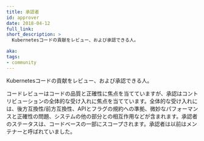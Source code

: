 ```yaml
---
title: 承認者
id: approver
date: 2018-04-12
full_link: 
short_description: >
  Kubernetesコードの貢献をレビュー、および承認できる人。

aka: 
tags:
- community
---
```

 Kubernetesコードの貢献をレビュー、および承認できる人。

<!--more--> 

コードレビューはコードの品質と正確性に焦点を当てていますが、承認はコントリビューションの全体的な受け入れに焦点を当てています。全体的な受け入れには、後方互換性/前方互換性、APIとフラグの規約への準拠、微妙なパフォーマンスと正確性の問題、システムの他の部分との相互作用などが含まれます。承認者のステータスは、コードベースの一部にスコープされます。承認者は以前はメンテナーと呼ばれていました。
